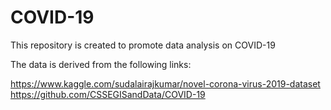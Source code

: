 # COVID-19
This repository is created to promote data analysis on COVID-19

The data is derived from the following links:

https://www.kaggle.com/sudalairajkumar/novel-corona-virus-2019-dataset
https://github.com/CSSEGISandData/COVID-19
